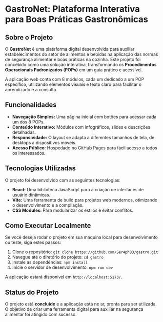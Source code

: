 # GastroNet: Plataforma Interativa para Boas Práticas Gastronômicas

## Sobre o Projeto

O **GastroNet** é uma plataforma digital desenvolvida para auxiliar estabelecimentos do setor de alimentos e bebidas na aplicação das normas de segurança alimentar e boas práticas na cozinha. Este projeto foi concebido como uma solução interativa, transformando os **Procedimentos Operacionais Padronizados (POPs)** em um guia prático e acessível.

A aplicação web conta com 8 módulos, cada um dedicado a um POP específico, utilizando elementos visuais e texto claro para facilitar o aprendizado e a consulta.

## Funcionalidades

- **Navegação Simples:** Uma página inicial com botões para acessar cada um dos 8 POPs.
- **Conteúdo Interativo:** Módulos com infográficos, slides e descrições detalhadas.
- **Responsividade:** O layout se adapta a diferentes tamanhos de tela, de desktops a dispositivos móveis.
- **Acesso Público:** Hospedado no GitHub Pages para fácil acesso a todos os interessados.

## Tecnologias Utilizadas

O projeto foi desenvolvido com as seguintes tecnologias:

- **React:** Uma biblioteca JavaScript para a criação de interfaces de usuário dinâmicas.
- **Vite:** Uma ferramenta de build para projetos web modernos, otimizando o desenvolvimento e a compilação.
- **CSS Modules:** Para modularizar os estilos e evitar conflitos.

## Como Executar Localmente

Se você deseja rodar o projeto em sua máquina local para desenvolvimento ou teste, siga estes passos:

1.  Clone o repositório:
    `git clone https://github.com/Ser4ph83/gastro.git`
2.  Navegue até o diretório do projeto:
    `cd gastro`
3.  Instale as dependências:
    `npm install`
4.  Inicie o servidor de desenvolvimento:
    `npm run dev`

A aplicação estará disponível em `http://localhost:5173/`.

## Status do Projeto

O projeto está **concluído** e a aplicação está no ar, pronta para ser utilizada. O objetivo de criar uma ferramenta digital para auxiliar na segurança alimentar foi atingido com sucesso.